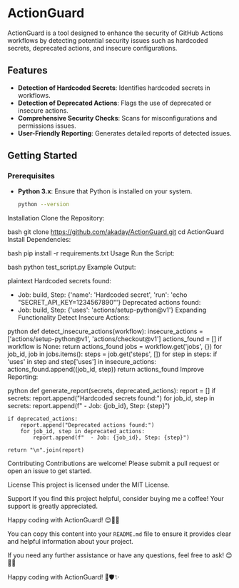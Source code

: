 # ActionGuard

ActionGuard is a tool designed to enhance the security of GitHub Actions workflows by detecting potential security issues such as hardcoded secrets, deprecated actions, and insecure configurations.

## Features

- **Detection of Hardcoded Secrets**: Identifies hardcoded secrets in workflows.
- **Detection of Deprecated Actions**: Flags the use of deprecated or insecure actions.
- **Comprehensive Security Checks**: Scans for misconfigurations and permissions issues.
- **User-Friendly Reporting**: Generates detailed reports of detected issues.

## Getting Started

### Prerequisites

- **Python 3.x**: Ensure that Python is installed on your system.
  ```bash
  python --version
Installation
Clone the Repository:

bash
git clone https://github.com/akaday/ActionGuard.git
cd ActionGuard
Install Dependencies:

bash
pip install -r requirements.txt
Usage
Run the Script:

bash
python test_script.py
Example Output:

plaintext
Hardcoded secrets found:
- Job: build, Step: {'name': 'Hardcoded secret', 'run': 'echo "SECRET_API_KEY=1234567890"'}
Deprecated actions found:
- Job: build, Step: {'uses': 'actions/setup-python@v1'}
Expanding Functionality
Detect Insecure Actions:

python
def detect_insecure_actions(workflow):
    insecure_actions = ['actions/setup-python@v1', 'actions/checkout@v1']
    actions_found = []
    if workflow is None:
        return actions_found
    jobs = workflow.get('jobs', {})
    for job_id, job in jobs.items():
        steps = job.get('steps', [])
        for step in steps:
            if 'uses' in step and step['uses'] in insecure_actions:
                actions_found.append((job_id, step))
    return actions_found
Improve Reporting:

python
def generate_report(secrets, deprecated_actions):
    report = []
    if secrets:
        report.append("Hardcoded secrets found:")
        for job_id, step in secrets:
            report.append(f"  - Job: {job_id}, Step: {step}")

    if deprecated_actions:
        report.append("Deprecated actions found:")
        for job_id, step in deprecated_actions:
            report.append(f"  - Job: {job_id}, Step: {step}")
    
    return "\n".join(report)
Contributing
Contributions are welcome! Please submit a pull request or open an issue to get started.

License
This project is licensed under the MIT License.

Support
If you find this project helpful, consider buying me a coffee! Your support is greatly appreciated.


Happy coding with ActionGuard! 😊🚀✨


You can copy this content into your `README.md` file to ensure it provides clear and helpful information about your project.

If you need any further assistance or have any questions, feel free to ask! 😊🚀✨

Happy coding with ActionGuard! 🎉🛡️✨
